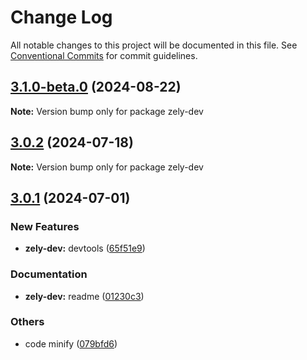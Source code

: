 # Change Log

All notable changes to this project will be documented in this file.
See [Conventional Commits](https://conventionalcommits.org) for commit guidelines.

## [3.1.0-beta.0](https://github.com/zely-js/zely/compare/v3.0.2...v3.1.0-beta.0) (2024-08-22)

**Note:** Version bump only for package zely-dev






## [3.0.2](https://github.com/zely-js/zely/compare/v3.0.1...v3.0.2) (2024-07-18)

**Note:** Version bump only for package zely-dev





## [3.0.1](https://github.com/zely-js/zely/compare/v3.0.0...v3.0.1) (2024-07-01)


### New Features

* **zely-dev:** devtools ([65f51e9](https://github.com/zely-js/zely/commit/65f51e9a13f55ac2fd3a69edb26f7a6944a2823a))


### Documentation

* **zely-dev:** readme ([01230c3](https://github.com/zely-js/zely/commit/01230c37060fe6165c855acbc029874e9423f1e6))


### Others

* code minify ([079bfd6](https://github.com/zely-js/zely/commit/079bfd69c3868caba6bdf628fae445a8c353c7af))
